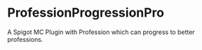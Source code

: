 # ProfessionProgressionPro
A Spigot MC Plugin with Profession which can progress to better professions.
